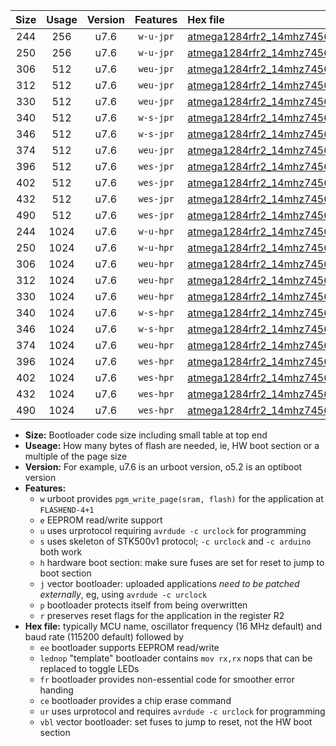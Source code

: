 |Size|Usage|Version|Features|Hex file|
|:-:|:-:|:-:|:-:|:--|
|244|256|u7.6|`w-u-jpr`|[atmega1284rfr2_14mhz7456_38400bps_ur_vbl.hex](https://raw.githubusercontent.com/stefanrueger/urboot/main//atmega1284rfr2_14mhz7456_38400bps_ur_vbl.hex)|
|250|256|u7.6|`w-u-jpr`|[atmega1284rfr2_14mhz7456_38400bps_lednop_ur_vbl.hex](https://raw.githubusercontent.com/stefanrueger/urboot/main//atmega1284rfr2_14mhz7456_38400bps_lednop_ur_vbl.hex)|
|306|512|u7.6|`weu-jpr`|[atmega1284rfr2_14mhz7456_38400bps_ee_ur_vbl.hex](https://raw.githubusercontent.com/stefanrueger/urboot/main//atmega1284rfr2_14mhz7456_38400bps_ee_ur_vbl.hex)|
|312|512|u7.6|`weu-jpr`|[atmega1284rfr2_14mhz7456_38400bps_ee_lednop_ur_vbl.hex](https://raw.githubusercontent.com/stefanrueger/urboot/main//atmega1284rfr2_14mhz7456_38400bps_ee_lednop_ur_vbl.hex)|
|330|512|u7.6|`weu-jpr`|[atmega1284rfr2_14mhz7456_38400bps_ee_lednop_fr_ur_vbl.hex](https://raw.githubusercontent.com/stefanrueger/urboot/main//atmega1284rfr2_14mhz7456_38400bps_ee_lednop_fr_ur_vbl.hex)|
|340|512|u7.6|`w-s-jpr`|[atmega1284rfr2_14mhz7456_38400bps_vbl.hex](https://raw.githubusercontent.com/stefanrueger/urboot/main//atmega1284rfr2_14mhz7456_38400bps_vbl.hex)|
|346|512|u7.6|`w-s-jpr`|[atmega1284rfr2_14mhz7456_38400bps_lednop_vbl.hex](https://raw.githubusercontent.com/stefanrueger/urboot/main//atmega1284rfr2_14mhz7456_38400bps_lednop_vbl.hex)|
|374|512|u7.6|`weu-jpr`|[atmega1284rfr2_14mhz7456_38400bps_ee_lednop_fr_ce_ur_vbl.hex](https://raw.githubusercontent.com/stefanrueger/urboot/main//atmega1284rfr2_14mhz7456_38400bps_ee_lednop_fr_ce_ur_vbl.hex)|
|396|512|u7.6|`wes-jpr`|[atmega1284rfr2_14mhz7456_38400bps_ee_vbl.hex](https://raw.githubusercontent.com/stefanrueger/urboot/main//atmega1284rfr2_14mhz7456_38400bps_ee_vbl.hex)|
|402|512|u7.6|`wes-jpr`|[atmega1284rfr2_14mhz7456_38400bps_ee_lednop_vbl.hex](https://raw.githubusercontent.com/stefanrueger/urboot/main//atmega1284rfr2_14mhz7456_38400bps_ee_lednop_vbl.hex)|
|432|512|u7.6|`wes-jpr`|[atmega1284rfr2_14mhz7456_38400bps_ee_lednop_fr_vbl.hex](https://raw.githubusercontent.com/stefanrueger/urboot/main//atmega1284rfr2_14mhz7456_38400bps_ee_lednop_fr_vbl.hex)|
|490|512|u7.6|`wes-jpr`|[atmega1284rfr2_14mhz7456_38400bps_ee_lednop_fr_ce_vbl.hex](https://raw.githubusercontent.com/stefanrueger/urboot/main//atmega1284rfr2_14mhz7456_38400bps_ee_lednop_fr_ce_vbl.hex)|
|244|1024|u7.6|`w-u-hpr`|[atmega1284rfr2_14mhz7456_38400bps_ur.hex](https://raw.githubusercontent.com/stefanrueger/urboot/main//atmega1284rfr2_14mhz7456_38400bps_ur.hex)|
|250|1024|u7.6|`w-u-hpr`|[atmega1284rfr2_14mhz7456_38400bps_lednop_ur.hex](https://raw.githubusercontent.com/stefanrueger/urboot/main//atmega1284rfr2_14mhz7456_38400bps_lednop_ur.hex)|
|306|1024|u7.6|`weu-hpr`|[atmega1284rfr2_14mhz7456_38400bps_ee_ur.hex](https://raw.githubusercontent.com/stefanrueger/urboot/main//atmega1284rfr2_14mhz7456_38400bps_ee_ur.hex)|
|312|1024|u7.6|`weu-hpr`|[atmega1284rfr2_14mhz7456_38400bps_ee_lednop_ur.hex](https://raw.githubusercontent.com/stefanrueger/urboot/main//atmega1284rfr2_14mhz7456_38400bps_ee_lednop_ur.hex)|
|330|1024|u7.6|`weu-hpr`|[atmega1284rfr2_14mhz7456_38400bps_ee_lednop_fr_ur.hex](https://raw.githubusercontent.com/stefanrueger/urboot/main//atmega1284rfr2_14mhz7456_38400bps_ee_lednop_fr_ur.hex)|
|340|1024|u7.6|`w-s-hpr`|[atmega1284rfr2_14mhz7456_38400bps.hex](https://raw.githubusercontent.com/stefanrueger/urboot/main//atmega1284rfr2_14mhz7456_38400bps.hex)|
|346|1024|u7.6|`w-s-hpr`|[atmega1284rfr2_14mhz7456_38400bps_lednop.hex](https://raw.githubusercontent.com/stefanrueger/urboot/main//atmega1284rfr2_14mhz7456_38400bps_lednop.hex)|
|374|1024|u7.6|`weu-hpr`|[atmega1284rfr2_14mhz7456_38400bps_ee_lednop_fr_ce_ur.hex](https://raw.githubusercontent.com/stefanrueger/urboot/main//atmega1284rfr2_14mhz7456_38400bps_ee_lednop_fr_ce_ur.hex)|
|396|1024|u7.6|`wes-hpr`|[atmega1284rfr2_14mhz7456_38400bps_ee.hex](https://raw.githubusercontent.com/stefanrueger/urboot/main//atmega1284rfr2_14mhz7456_38400bps_ee.hex)|
|402|1024|u7.6|`wes-hpr`|[atmega1284rfr2_14mhz7456_38400bps_ee_lednop.hex](https://raw.githubusercontent.com/stefanrueger/urboot/main//atmega1284rfr2_14mhz7456_38400bps_ee_lednop.hex)|
|432|1024|u7.6|`wes-hpr`|[atmega1284rfr2_14mhz7456_38400bps_ee_lednop_fr.hex](https://raw.githubusercontent.com/stefanrueger/urboot/main//atmega1284rfr2_14mhz7456_38400bps_ee_lednop_fr.hex)|
|490|1024|u7.6|`wes-hpr`|[atmega1284rfr2_14mhz7456_38400bps_ee_lednop_fr_ce.hex](https://raw.githubusercontent.com/stefanrueger/urboot/main//atmega1284rfr2_14mhz7456_38400bps_ee_lednop_fr_ce.hex)|

- **Size:** Bootloader code size including small table at top end
- **Useage:** How many bytes of flash are needed, ie, HW boot section or a multiple of the page size
- **Version:** For example, u7.6 is an urboot version, o5.2 is an optiboot version
- **Features:**
  + `w` urboot provides `pgm_write_page(sram, flash)` for the application at `FLASHEND-4+1`
  + `e` EEPROM read/write support
  + `u` uses urprotocol requiring `avrdude -c urclock` for programming
  + `s` uses skeleton of STK500v1 protocol; `-c urclock` and `-c arduino` both work
  + `h` hardware boot section: make sure fuses are set for reset to jump to boot section
  + `j` vector bootloader: uploaded applications *need to be patched externally*, eg, using `avrdude -c urclock`
  + `p` bootloader protects itself from being overwritten
  + `r` preserves reset flags for the application in the register R2
- **Hex file:** typically MCU name, oscillator frequency (16 MHz default) and baud rate (115200 default) followed by
  + `ee` bootloader supports EEPROM read/write
  + `lednop` "template" bootloader contains `mov rx,rx` nops that can be replaced to toggle LEDs
  + `fr` bootloader provides non-essential code for smoother error handing
  + `ce` bootloader provides a chip erase command
  + `ur` uses urprotocol and requires `avrdude -c urclock` for programming
  + `vbl` vector bootloader: set fuses to jump to reset, not the HW boot section
